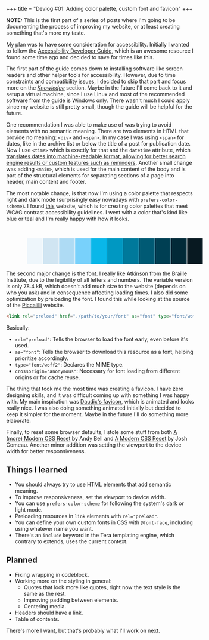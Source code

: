 +++
title = "Devlog #01: Adding color palette, custom font and favicon"
+++

**NOTE:** This is the first part of a series of posts where I'm going to be documenting the process of improving my website, or at least creating something that's more my taste.

My plan was to have some consideration for accessibility. Initially I wanted to follow the [Accessibility Developer Guide](https://www.accessibility-developer-guide.com/), which is an awesome resource I found some time ago and decided to save for times like this.

The first part of the guide comes down to installing software like screen readers and other helper tools for accessibility. However, due to time constraints and compatibility issues, I decided to skip that part and focus more on the [*Knowledge*](https://www.accessibility-developer-guide.com/knowledge/) section. Maybe in the future I'll come back to it and setup a virtual machine, since I use Linux and most of the recommended software from the guide is Windows only. There wasn't much I could apply since my website is still pretty small, though the guide will be helpful for the future.

One recommendation I was able to make use of was trying to avoid elements with no semantic meaning. There are two elements in HTML that provide no meaning: `<div>` and `<span>`. In my case I was using `<span>` for dates, like in the archive list or below the title of a post for publication date. Now I use `<time>` which is exactly for that and the `datetime` attribute, which [translates dates into machine-readable format, allowing for better search engine results or custom features such as reminders](https://developer.mozilla.org/en-US/docs/Web/HTML/Reference/Elements/time). Another small change was adding `<main>`, which is used for the main content of the body and is part of the structural elements for separating sections of a page into header, main content and footer.

The most notable change, is that now I'm using a color palette that respects light and dark mode (surprisingly easy nowadays with `prefers-color-scheme`). I found [this](https://www.inclusivecolors.com) website, which is for creating color palettes that meet WCAG contrast accessibility guidelines. I went with a color that's kind like blue or teal and I'm really happy with how it looks.

<style>
.palette-grid {
  display: grid;
  grid-template-columns: repeat(auto-fit, minmax(40px, 1fr));
  padding: 1rem;
  gap: 1px;
  max-width: 100%;
}

.color {
  width: 100%;
  box-shadow: 0 0 0 1px var(--text-muted);
}

.swatch {
  aspect-ratio: 1;
  width: 100%;
  height: 100%;
}
</style>

<section class="palette-grid">
  <div class="color">
    <figure class="swatch" style="background-color: #eef6fb"></figure>
  </div>
  <div class="color">
    <figure class="swatch" style="background-color: #d0e5f2"></figure>
  </div>
  <div class="color">
    <figure class="swatch" style="background-color: #aedbf4"></figure>
  </div>
  <div class="color">
    <figure class="swatch" style="background-color: #78d1fb"></figure>
  </div>
  <div class="color">
    <figure class="swatch" style="background-color: #09b7e9"></figure>
  </div>
  <div class="color">
    <figure class="swatch" style="background-color: #0098c2"></figure>
  </div>
  <div class="color">
    <figure class="swatch" style="background-color: #00799b"></figure>
  </div>
  <div class="color">
    <figure class="swatch" style="background-color: #005a74"></figure>
  </div>
  <div class="color">
    <figure class="swatch" style="background-color: #003f53"></figure>
  </div>
  <div class="color">
    <figure class="swatch" style="background-color: #022a38"></figure>
  </div>
  <div class="color">
    <figure class="swatch" style="background-color: #081921"></figure>
  </div>
</section>

The second major change is the font. I really like [Atkinson](https://www.brailleinstitute.org/freefont) from the Braille Institute, due to the legibility of all letters and numbers. The variable version is only 78.4 kB, which doesn't add much size to the website (depends on who you ask) and in consequence affecting loading times. I also did some optimization by preloading the font. I found this while looking at the source of the [Piccalilli](https://piccalil.li) website.

```html
<link rel="preload" href="./path/to/your/font" as="font" type="font/woff2" crossorigin="anonymous">
```

Basically:

- `rel="preload"`: Tells the browser to load the font early, even before it's used.
- `as="font"`: Tells the browser to download this resource as a font, helping prioritize accordingly.
- `type="font/woff2"`: Declares the MIME type.
- `crossorigin="anonymous"`: Necessary for font loading from different origins or for cache reuse.

The thing that took me the most time was creating a favicon. I have zero designing skills, and it was difficult coming up with something I was happy with. My main inspiration was [Daudix's favicon](https://daudix.one/), which is animated and looks really nice. I was also doing something animated initially but decided to keep it simpler for the moment. Maybe in the future I'll do something more elaborate.

Finally, to reset some browser defaults, I stole some stuff from both [A (more) Modern CSS Reset](https://piccalil.li/blog/a-more-modern-css-reset) by Andy Bell and [A Modern CSS Reset](https://www.joshwcomeau.com/css/custom-css-reset/) by Josh Comeau. Another minor addition was setting the viewport to the device width for better responsiveness.

## Things I learned

- You should always try to use HTML elements that add semantic meaning.
- To improve responsiveness, set the viewport to device width.
- You can use `prefers-color-scheme` for following the system's dark or light mode.
- Preloading resources in `link` elements with `rel="preload"`.
- You can define your own custom fonts in CSS with `@font-face`, including using whatever name you want.
- There's an `include` keyword in the Tera templating engine, which contrary to extends, uses the current context.

## Planned

- Fixing wrapping in codeblock.
- Working more on the styling in general:
  - Quotes that look more like quotes, right now the text style is the same as the rest.
  - Improving padding between elements.
  - Centering media.
- Headers should have a link.
- Table of contents.

There's more I want, but that's probably what I'll work on next.
